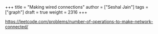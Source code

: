 +++
title = "Making wired connections"
author = ["Seshal Jain"]
tags = ["graph"]
draft = true
weight = 2316
+++

<https://leetcode.com/problems/number-of-operations-to-make-network-connected/>
